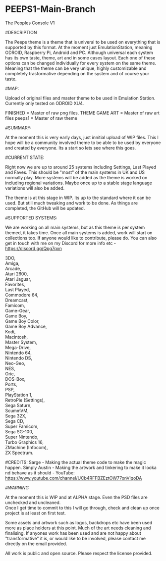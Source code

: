 # PEEPS1-Main-Branch
The Peoples Console V1

#DESCRIPTION

The Peeps theme is a theme that is univeral to be used on everything that is supported by this format.  At the moment just EmulationStation, meaning ODROID, Raspberry Pi, Android and PC.  Although universal each system has its own taste, theme, art and in some cases layout.  Each one of these options can be changed individually for every system on the same theme.  Meaning that the theme can be very unique, highly customizable and completely trasformative depending on the system and of course your taste.

#MAP:

Upload of original files and master theme to be used in Emulation Station.  Currently only tested on ODROID XU4.

FINISHED       = Master of raw png files.
THEME GAME ART = Master of raw art files
peeps1         = Master of raw theme

#SUMMARY:

At the moment this is very early days, just innitial upload of WIP files.  This I hope will be a community 
involved theme to be able to be used by everyone and created by everyone. Its a start so lets see where this goes.

#CURRENT STATE:

Right now we are up to around 25 systems including Settings, Last Played and Faves. This should be "most" of the 
main systems in UK and US normally play.  More systems will be added as the theme is worked on including regional 
variations.  Maybe once up to a stable stage language variations will also be added.

The theme is at this stage in WIP.  Its up to the standard where it can be used.  But still much tweaking and work to be done.  As things are completed, the GitHub will be updated.


#SUPPORTED SYSTEMS:

We are working on all main systems, but as this theme is per system themed, it takes time.  Once all main systems is added, work will start on collections too.  If anyone would like to contribute, please do.  You can also get in touch with me on my Discord for more info etc - https://discord.gg/Qpg7qxn

3DO,   
Amiga,  
Arcade,   
Atari 2600,   
Atari Jaguar,   
Favorites,    
Last Played,    
Commodore 64,   
Dreamcast,    
Famicom,    
Game-Gear,    
Game Boy,   
Game Boy Color,   
Game Boy Advance,   
Kodi,   
Macintosh,    
Master System,    
Mega-Drive,   
Nintendo 64,    
Nintendo DS,    
Neo-Geo,    
NES,    
Oric,   
DOS-Box,    
Ports,    
PSP,    
PlayStation 1,    
RetroPie (Settings),    
Sega Saturn,    
ScummVM,    
Sega 32X,   
Sega CD,    
Super Famicom,    
Sega SG-100,    
Super Nintendo,   
Turbo Graphics 16,    
ZMachine (Infocom),   
ZX Spectrum.    


#CREDITS:
Sarge -  Making the actual theme code to make the magic happen.
Simply Austin - Making the artwork and tinkering to make it looka nd behave as it should - YouTube: https://www.youtube.com/channel/UCb4RFFBZEztOW77onViqoDA

#*WARNING* 

At the moment this is WIP and at ALPHA stage.  Even the PSD files are unchecked and uncleaned.  
Once I get time to commit to this I will go through, check and clean up once project is at least on first test.

Some assets and artwork such as logos, backdrops etc have been used more as place holders at this point.  Much of 
the art needs cleaning and finalising.  If anyones work has been used and are not happy about "transformative" 
it is, or would like to be involved, please contact me directly on the email provided.

All work is public and open source. Please respect the license provided.
